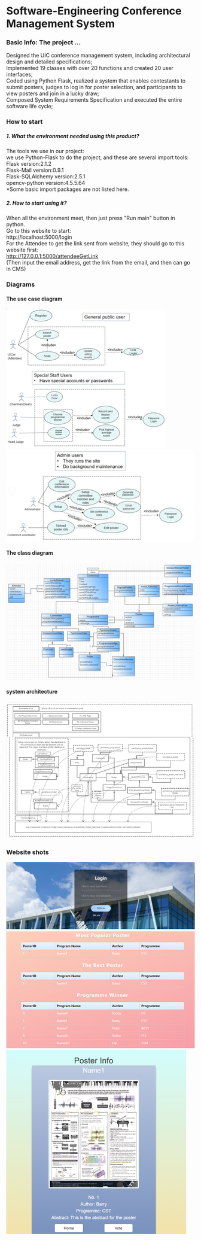 # Software-Engineering Conference Management System
### Basic Info: The project ... 
Designed the UIC conference management system, including architectural design and detailed specifications; <br>
Implemented 19 classes with over 20 functions and created 20 user interfaces; <br>
Coded using Python Flask, realized a system that enables contestants to submit posters, judges to log in for poster selection, and participants to view posters and join in a lucky draw; <br>
Composed System Requirements Specification and executed the entire software life cycle; <br>

### How to start
##### 1. What the environment needed using this product?
The tools we use in our project: <br>
we use Python-Flask to do the project, and these  are several import tools: <br>
Flask		version:2.1.2 <br>
Flask-Mail		version:0.9.1 <br>
Flask-SQLAlchemy	version:2.5.1 <br>
opencv-python	version:4.5.5.64 <br>
*Some basic import packages are not listed here. <br>
##### 2. How to start using it?
When all the environment meet, then just press "Run main" button in python. <br>
Go to this website to start: <br>
http://localhost:5000/login <br>
For the Attendee to get the link sent from website, they should go to this website first: <br>
http://127.0.0.1:5000/attendeeGetLink <br>
(Then input the email address, get the link from the email, and then can go in CMS) <br>

### Diagrams
#### The use case diagram
![imag](https://github.com/KexuanChen2001/Software-Engineering/blob/main/Pictures/use%20case%20diagram.jpg)
![imag](https://github.com/KexuanChen2001/Software-Engineering/blob/main/Pictures/use%20case%20diagram2.jpg)
#### The class diagram
![imag](https://github.com/KexuanChen2001/Software-Engineering/blob/main/Pictures/class%20diagram.jpg)
#### system architecture
![imag](https://github.com/KexuanChen2001/Software-Engineering/blob/main/Pictures/system%20architecture.png)

### Website shots
![imag](https://github.com/KexuanChen2001/Software-Engineering/blob/main/Pictures/real%20website%20shot1.png)
![imag](https://github.com/KexuanChen2001/Software-Engineering/blob/main/Pictures/real%20website%20shot2.png)
![imag](https://github.com/KexuanChen2001/Software-Engineering/blob/main/Pictures/real%20website%20shot3.png)
